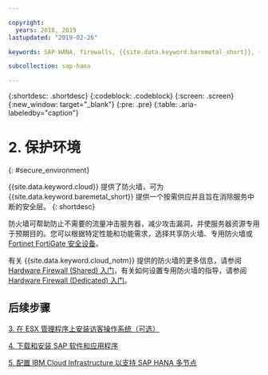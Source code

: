 ```yaml
---

copyright:
  years: 2018, 2019
lastupdated: "2019-02-26"

keywords: SAP HANA, firewalls, {{site.data.keyword.baremetal_short}}, {{site.data.keyword.cloud_notm}}, Fortinet FortiGate

subcollection: sap-hana

---
```


{:shortdesc: .shortdesc}
{:codeblock: .codeblock}
{:screen: .screen}
{:new_window: target="_blank"}
{:pre: .pre}
{:table: .aria-labeledby="caption"}

# 2. 保护环境
{: #secure_environment}

{{site.data.keyword.cloud}} 提供了防火墙，可为 {{site.data.keyword.baremetal_short}} 提供一个按需供应并且旨在消除服务中断的安全层。
{: shortdesc}

防火墙可帮助防止不需要的流量冲击服务器，减少攻击漏洞，并使服务器资源专用于预期目的。您可以根据特定性能和功能需求，选择共享防火墙、专用防火墙或 [Fortinet FortiGate 安全设备](/docs/infrastructure/fortigate-10g?topic=fortigate-10g-getting-started-with-fortigate-security-appliance-10gbps#getting-started-with-fortigate-security-appliance-10gbps)。

有关 {{site.data.keyword.cloud_notm}} 提供的防火墙的更多信息，请参阅 [Hardware Firewall (Shared) 入门](/docs/infrastructure/hardware-firewall-shared?topic=hardware-firewall-shared-getting-started-with-hardware-firewall-shared#getting-started)，有关如何设置专用防火墙的指导，请参阅 [Hardware Firewall (Dedicated) 入门](/docs/infrastructure/hardware-firewall-dedicated?topic=hardware-firewall-dedicated-getting-started-with-hardware-firewall-dedicated#getting-started)。

## 后续步骤

  [3. 在 ESX 管理程序上安装访客操作系统（可选）](/docs/infrastructure/sap-hana?topic=sap-hana-install_guest_os#install_guest_os)

  [4. 下载和安装 SAP 软件和应用程序](/docs/infrastructure/sap-hana?topic=sap-hana-install_sap#install_sap)

  [5. 配置 IBM Cloud Infrastructure 以支持 SAP HANA 多节点](/docs/infrastructure/sap-hana?topic=sap-hana-multi-node-storage#multi-node-storage)
